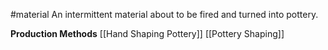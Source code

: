 #material 
An intermittent material about to be fired and turned into pottery.

**Production Methods**
[[Hand Shaping Pottery]]
[[Pottery Shaping]]